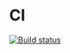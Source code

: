 # CI

[![Build status](https://ci.appveyor.com/api/projects/status/gitvff9e6o4q7jwe?svg=true)](https://ci.appveyor.com/project/alexeyerpd/symbols-iterators-generators-g)